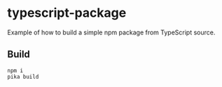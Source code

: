 # typescript-package

Example of how to build a simple npm package from TypeScript source.


## Build

```
npm i
pika build
```